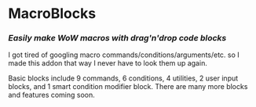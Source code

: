 # MacroBlocks
### *Easily make WoW macros with drag'n'drop code blocks*

I got tired of googling macro commands/conditions/arguments/etc. so I made this addon that way I never have to look them up again.

Basic blocks include 9 commands, 6 conditions, 4 utilities, 2 user input blocks, and 1 smart condition modifier block. There are many more blocks and features coming soon.
